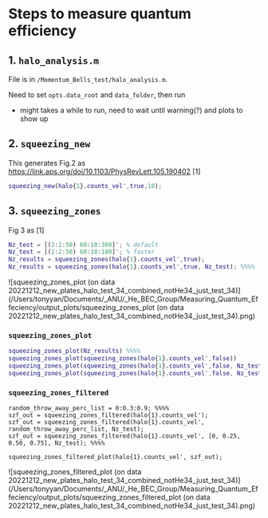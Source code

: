 # Steps to measure quantum efficiency



## 1. `halo_analysis.m`

File is in `/Momentum_Bells_test/halo_analysis.m`.

Need to set `opts.data_root` and `data_folder`, then run 

* might takes a while to run, need to wait until warning(?) and plots to show up

## 2. `squeezing_new`

This generates Fig.2 as https://link.aps.org/doi/10.1103/PhysRevLett.105.190402 [1]

```matlab
squeezing_new(halo{1}.counts_vel',true,10);
```

## 3. `squeezing_zones`

Fig 3 as [1]

```matlab
Nz_test = [(2:2:50) 60:10:360]'; % default
Nz_test = [(2:2:50) 60:10:180]'; % faster
Nz_results = squeezing_zones(halo{1}.counts_vel',true);
Nz_results = squeezing_zones(halo{1}.counts_vel',true, Nz_test); %%%% 
```

![squeezing_zones_plot (on data 20221212_new_plates_halo_test_34_combined_notHe34_just_test_34)](/Users/tonyyan/Documents/_ANU/_He_BEC_Group/Measuring_Quantum_Effeciency/output_plots/squeezing_zones_plot (on data 20221212_new_plates_halo_test_34_combined_notHe34_just_test_34).png)



###  `squeezing_zones_plot`

```matlab
squeezing_zones_plot(Nz_results) %%%%
squeezing_zones_plot(squeezing_zones(halo{1}.counts_vel',false))
squeezing_zones_plot(squeezing_zones(halo{1}.counts_vel',false, Nz_test)) 
squeezing_zones_plot(squeezing_zones(halo{1}.counts_vel',false, Nz_test)) 

```

### `squeezing_zones_filtered`

```
random_throw_away_perc_list = 0:0.3:0.9; %%%% 
szf_out = squeezing_zones_filtered(halo{1}.counts_vel');
szf_out = squeezing_zones_filtered(halo{1}.counts_vel', random_throw_away_perc_list, Nz_test);
szf_out = squeezing_zones_filtered(halo{1}.counts_vel', [0, 0.25, 0.50, 0.75], Nz_test); %%%% 

squeezing_zones_filtered_plot(halo{1}.counts_vel', szf_out);
```



![squeezing_zones_filtered_plot (on data 20221212_new_plates_halo_test_34_combined_notHe34_just_test_34)](/Users/tonyyan/Documents/_ANU/_He_BEC_Group/Measuring_Quantum_Effeciency/output_plots/squeezing_zones_filtered_plot (on data 20221212_new_plates_halo_test_34_combined_notHe34_just_test_34).png)











